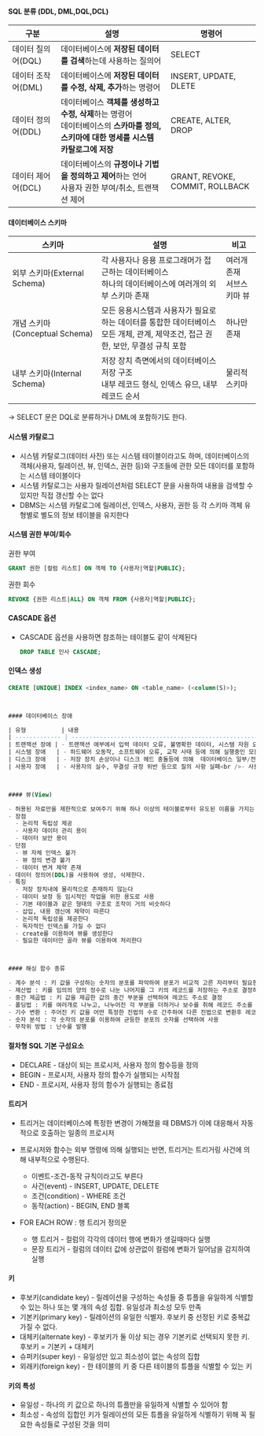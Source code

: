 #### SQL 분류 (DDL, DML,DQL,DCL)

| 구분               | 설명                                                         | 명령어                          |
| ------------------ | ------------------------------------------------------------ | ------------------------------- |
| 데이터 질의어(DQL) | 데이터베이스에 **저장된 데이터를 검색**하는데 사용하는 질의어 | SELECT                          |
| 데이터 조작어(DML) | 데이터베이스에 **저장된 데이터를 수정, 삭제, 추가**하는 명령어 | INSERT, UPDATE, DLETE           |
| 데이터 정의어(DDL) | 데이터베이스 **객체를 생성하고 수정, 삭제**하는 명령어<br />데이터베이스의 **스카마를 정의, 스키마에 대한 명세를 시스템 카탈로그에 저장** | CREATE, ALTER, DROP             |
| 데이터 제어어(DCL) | 데이터베이스의 **규정이나 기법을 정의하고 제어**하는 언어<br />사용자 권한 부여/취소, 트랜잭션 제어 | GRANT, REVOKE, COMMIT, ROLLBACK |



#### 데이터베이스 스키마

| 스키마                         | 설명                                                         | 비고                           |
| ------------------------------ | ------------------------------------------------------------ | ------------------------------ |
| 외부 스키마(External Schema)   | 각 사용자나 응용 프로그래머가 접근하는 데이터베이스<br />하나의 데이터베이스에 여러개의 외부 스키마 존재 | 여러개 존재<br />서브스키마 뷰 |
| 개념 스키마(Conceptual Schema) | 모든 응용시스템과 사용자가 필요로하는 데이터를 통합한 데이터베이스<br />모든 개체, 관계, 제약조건, 접근 권한, 보안, 무결성 규칙 포함 | 하나만 존재                    |
| 내부 스키마(Internal Schema)   | 저장 장치 측면에서의 데이터베이스 저장 구조<br />내부 레코드 형식, 인덱스 유므, 내부 레코드 순서 | 물리적 스키마                  |

-> SELECT 문은 DQL로 분류하거나 DML에 포함하기도 한다.





#### 시스템 카탈로그

- 시스템 카탈로그(데이터 사전) 또는 시스템 테이블이라고도 하며, 데이터베이스의 객체(사용자, 릴레이션, 뷰, 인덱스, 권한 등)와 구조들에 관한 모든 데이터를 포함하는 시스템 테이블이다
- 시스템 카탈로그는 사용자 릴레이션처럼 SELECT 문을 사용하여 내용을 검색할 수 있지만 직접 갱신할 수는 없다
- DBMS는 시스템 카탈로그에 릴레이션, 인덱스, 사용자, 권한 등 각 스키마 객체 유형별로 별도의 정보 테이블을 유지한다



#### 시스템 권한 부여/회수

권한 부여

```sql
GRANT 권한 [컬럼 리스트] ON 객체 TO {사용자|역할|PUBLIC};
```

권한 회수

```sql
REVOKE {권한 리스트|ALL} ON 객체 FROM {사용자|역할|PUBLIC};
```



#### CASCADE 옵션

- CASCADE 옵션을 사용하면 참조하는 테이블도 같이 삭제된다

  ```sql
  DROP TABLE 인사 CASCADE;
  ```



#### 인덱스 생성

```sql
CREATE [UNIQUE] INDEX <index_name> ON <table_name> (<column(S)>);



#### 데이터베이스 장애

| 유형          | 내용                                                         |
| ------------- | ------------------------------------------------------------ |
| 트랜잭션 장애 | - 트랜잭션 애부에서 입력 데이터 오류, 불명확한 데이터, 시스템 자원 요구 과다 등 비정상적인 상황으로 <br />인해 트랜잭션 실행이 중지되는 현상<br />- 논리적 오류 : 내부적인 오류. 트랜잭션 완료 불가<br />- 시스템 오류 : DeadLock 등의 오류 조건으로 활성 트랜잭션 강제 종료 |
| 시스템 장애   | - 하드웨어 오동작, 소프트웨어 오류, 교착 사태 등에 의해 실행중인 모든 트랜잭션들이 더이상 실행 불가<br />- 전원, 하드웨어, 소프트웨어의 고장<br />- 시스템 장애로 인해 저장 내용이 영향 받지 않도록 무결성 체크 |
| 디스크 장애   | - 저장 장치 손상이나 디스크 헤드 충돌등에 의해  데이터베이스 일부/전부가 물리적으로 손상되는 경우<br />- 디스크 스토리지의 일부 또는 전체가 붕괴되는 경우<br />- 가장 최근 덤프와 로그를 이용하여 덤프 이후 완결된 트랜잭션 재실행 |
| 사용자 장애   | - 사용자의 실수, 무결성 규정 위반 등으로 질의 사항 실패<br />- 사용자들의 이해 부족으로 발생<br />- DBA가 데이터베이스 관리 하다가 발생하는 실수 |



#### 뷰(View)

- 허용된 자료만을 제한적으로 보여주기 위해 하나 이상의 테이블로부터 유도된 이름을 가지는 가상 테이블
- 장점
  - 논리적 독립성 제공
  - 사용자 데이터 관리 용이
  - 데이터 보안 용이
- 단점
  - 뷰 자체 인덱스 불가
  - 뷰 정의 변경 불가
  - 데이터 변겨 제약 존재
- 데이터 정의어(DDL)을 사용하여 생성, 삭제한다.
- 특징
  - 저장 장치내에 물리적으로 존재하지 않는다
  - 데이터 보정 등 임시적인 작업을 위한 용도로 사용
  - 기본 테이블과 같은 형태의 구조로 조작이 거의 비슷하다
  - 삽입, 내용 갱신에 제약이 따른다
  - 논리적 독립성을 제공한다
  - 독자적인 인덱스를 가질 수 없다
  - create를 이용하여 뷰를 생성한다
  - 필요한 데이터만 골라 뷰를 이용하여 처리한다



#### 해싱 함수 종류

- 계수 분석 : 키 값을 구성하는 숫자의 분포를 파악하여 분포가 비교적 고른 자리부터 필요한만큼 선택하여 레코드 주소를 결정하는 방법
- 제산법 : 키를 임의의 양의 정수로 나눈 나머지를 그 키의 레코드를 저장하는 주소로 결정하는 방법
- 중간 제곱법 : 키 값을 제곱한 값의 중간 부분을 선택하여 레코드 주소로 결정
- 폴딩법 : 키를 여러개로 나누고, 나누어진 각 부분을 더하거나 보수를 취해 레코드 주소를 결정하는 방법
- 기수 변환 : 주어진 키 값을 어떤 특정한 진법의 수로 간주하여 다른 진법으로 변환후 레코드 주소 구함
- 숫자 분석 : 각 숫자의 분포를 이용하여 균등한 분포의 숫자를 선택하여 사용
- 무작위 방법 : 난수를 발행
```



#### 절차형 SQL 기본 구성요소

- DECLARE - 대상이 되는 프로시저, 사용자 정의 함수등을 정의
- BEGIN - 프로시저, 사용자 정의 함수가 실행되는 시작점
- END - 프로시저, 사용자 정의 함수가 실행되는 종료점



#### 트리거

- 트리거는 데이터베이스에 특정한 변경이 가해졌을 때 DBMS가 이에 대응해서 자동적으로 호출하는 일종의 프로시저
- 프로시저와 함수는 외부 명령에 의해 실행되는 반면, 트리거는 트리거링 사건에 의해 내부적으로 수행된다.
  - 이벤트-조건-동작 규칙이라고도 부른다
  - 사건(event) - INSERT, UPDATE, DELETE
  - 조건(condition) - WHERE 조건
  - 동작(action) - BEGIN, END 블록

- FOR EACH ROW : 행 트리거 정의문
  - 행 트리거 - 컬럼의 각각의 데이터 행에 변화가 생길때마다 실행
  - 문장 트리거 - 컬럼의 데이터 값에 상관없이 컬럼에 변화가 일어남을 감지하여 실행



#### 키

- 후보키(candidate key) - 릴레이션을 구성하는 속성들 중 튜플을 유일하게 식별할 수 있는 하나 또는 몇 개의 속성 집합. 유일성과 최소성 모두 만족
- 기본키(primary key) - 릴레이션의 유일한 식별자. 후보키 중 선정된 키로 중복값 가질 수 없다.
- 대체키(alternate key) - 후보키가 둘 이상 되는 경우 기본키로 선택되지 못한 키. 후보키 = 기본키 + 대체키
- 슈퍼키(super key) - 유일성만 있고 최소성이 없는 속성의 집합
- 외래키(foreign key) - 한 테이블의 키 중 다른 테이블의 튜플을 식별할 수 있는 키



#### 키의 특성

- 유일성 - 하나의 키 값으로 하나의 튜플만을 유일하게 식별할 수 있어야 함
- 최소성 - 속성의 집합인 키가 릴레이션의 모든 튜플을 유일하게 식별하기 위해 꼭 필요한 속성들로 구성된 것을 의미























